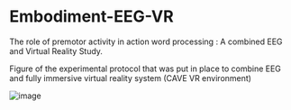# Embodiment-EEG-VR
The role of premotor activity in action word processing : A combined EEG and Virtual Reality Study.

Figure of the experimental protocol that was put in place to combine EEG and fully immersive virtual reality system (CAVE VR environment)

![image](EEGVR-protocol-.png)
